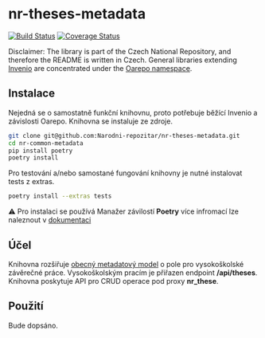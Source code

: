 # nr-theses-metadata

[![Build Status](https://travis-ci.org/Narodni-repozitar/nr-theses.svg?branch=master)](https://travis-ci.org/Narodni-repozitar/nr-theses)
[![Coverage Status](https://coveralls.io/repos/github/Narodni-repozitar/nr-theses/badge.svg?branch=master)](https://coveralls.io/github/Narodni-repozitar/nr-theses?branch=master)


Disclaimer: The library is part of the Czech National Repository, and therefore the README is written in Czech.
General libraries extending [Invenio](https://github.com/inveniosoftware) are concentrated under the [Oarepo
 namespace](https://github.com/oarepo).

  ## Instalace

 Nejedná se o samostatně funkční knihovnu, proto potřebuje běžící Invenio a závislosti Oarepo.
 Knihovna se instaluje ze zdroje.

 ```bash
git clone git@github.com:Narodni-repozitar/nr-theses-metadata.git
cd nr-common-metadata
pip install poetry
poetry install
```

Pro testování a/nebo samostané fungování knihovny je nutné instalovat tests z extras.

```bash
poetry install --extras tests
```

:warning: Pro instalaci se používá Manažer závilostí **Poetry** více infromací lze naleznout v
[dokumentaci](https://python-poetry.org/docs/)

## Účel

Knihovna rozšiřuje [obecný metadatový model](https://github.com/Narodni-repozitar/nr-common)
o pole pro vysokoškolské závěrečné práce. Vysokoškolským pracím je přiřazen endpoint **/api/theses**. Knihovna
poskytuje API pro CRUD operace pod proxy **nr_these**.

## Použití

Bude dopsáno.
